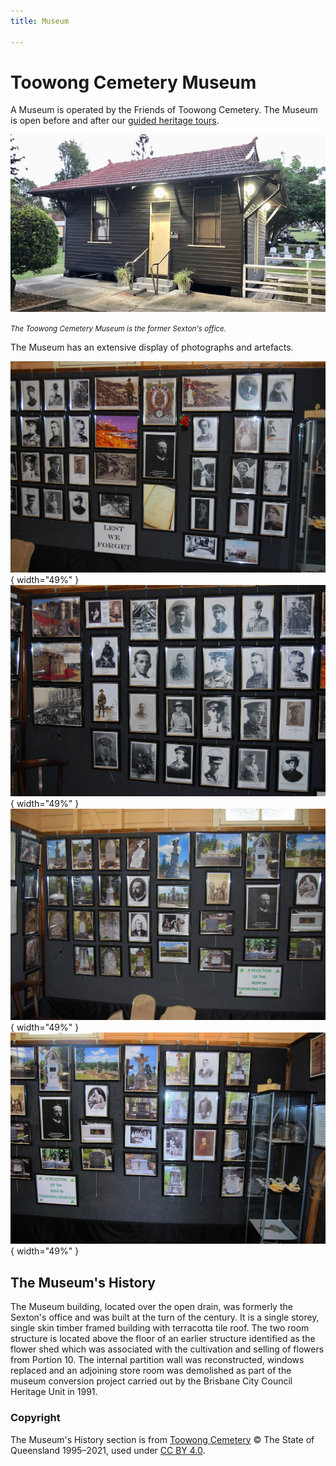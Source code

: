 ```yaml
---
title: Museum

---
```


#  Toowong Cemetery Museum

<!-- photographs -->

A Museum is operated by the Friends of Toowong Cemetery. The Museum is open before and after our [guided heritage tours](../guided-tours.md). 
<!--
If you visit at other times, staff at the Office will be pleased to open the Museum for you. 
--> 

![Toowong Cemetery Museum](../assets/museum.jpg)

*<small>The Toowong Cemetery Museum is the former Sexton's office.</small>*

The Museum has an extensive display of photographs and artefacts.

![](../assets/museum-photos-1.jpg){ width="49%" } ![](../assets/museum-photos-2.jpg){ width="49%" }
![](../assets/museum-photos-3.jpg){ width="49%" } ![](../assets/museum-photos-4.jpg){ width="49%" } 





## The Museum's History

The Museum building, located over the open drain, was formerly the Sexton's office and was built at the turn of the century. It is a single storey, single skin timber framed building with terracotta tile roof. The two room structure is located above the floor of an earlier structure identified as the flower shed which was associated with the cultivation and selling of flowers from Portion 10. The internal partition wall was reconstructed, windows replaced and an adjoining store room was demolished as part of the museum conversion project carried out by the Brisbane City Council Heritage Unit in 1991. 
 
### Copyright

The Museum's History section is from [Toowong Cemetery](https://apps.des.qld.gov.au/heritage-register/detail/?id=601773) © The State of Queensland 1995–2021, used under [CC BY 4.0][cc-by].

<!-- Links -->

[cc-by]: https://creativecommons.org/licenses/by/4.0/  "Creative Commons Attribution 4.0 Licence"
